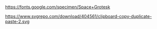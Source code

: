 https://fonts.google.com/specimen/Space+Grotesk

https://www.svgrepo.com/download/404561/clipboard-copy-duplicate-paste-2.svg

